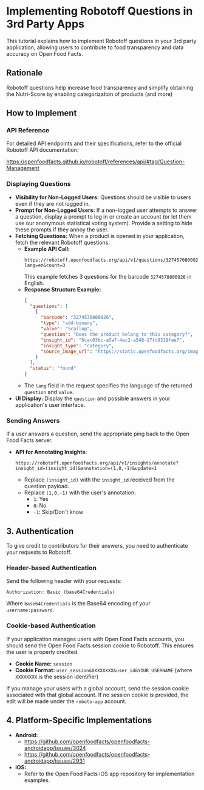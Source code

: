 # Implementing Robotoff Questions in 3rd Party Apps

This tutorial explains how to implement Robotoff questions in your 3rd party application, allowing users to contribute to food transparency and data accuracy on Open Food Facts.

## Rationale

Robotoff questions help increase food transparency and simplify obtaining the Nutri-Score by enabling categorization of products (and more)

## How to Implement

### API Reference

For detailed API endpoints and their specifications, refer to the official Robotoff API documentation:

<https://openfoodfacts.github.io/robotoff/references/api/#tag/Question-Management>

### Displaying Questions

  * **Visibility for Non-Logged Users:** Questions should be visible to users even if they are not logged in.
  * **Prompt for Non-Logged Users:** If a non-logged user attempts to answer a question, display a prompt to log in or create an account (or let them use our anonymous statistical voting system). Provide a setting to hide these prompts if they annoy the user.
  * **Fetching Questions:** When a product is opened in your application, fetch the relevant Robotoff questions.
      * **Example API Call:**
        ``` 
        https://robotoff.openfoodfacts.org/api/v1/questions/3274570800026?lang=en&count=3
        
        ```
        This example fetches 3 questions for the barcode `3274570800026` in English.
      * **Response Structure Example:**
        ``` json
        {
          "questions": [
            {
              "barcode": "3274570800026",
              "type": "add-binary",
              "value": "Scallop",
              "question": "Does the product belong to this category?",
              "insight_id": "5cac03bc-a5a7-4ec2-a548-17fd9319fee7",
              "insight_type": "category",
              "source_image_url": "https://static.openfoodfacts.org/images/products/327/457/080/0026/front_en.4.400.jpg"
            }
          ],
          "status": "found"
        }
        
        ```
      * The `lang` field in the request specifies the language of the returned `question` and `value`.
  * **UI Display:** Display the `question` and possible answers in your application's user interface.

### Sending Answers

If a user answers a question, send the appropriate ping back to the Open Food Facts server.

  * **API for Annotating Insights:**
    ``` 
    https://robotoff.openfoodfacts.org/api/v1/insights/annotate?insight_id=(insight_id)&annotation=(1,0,-1)&update=1
    
    ```
      * Replace `(insight_id)` with the `insight_id` received from the question payload.
      * Replace `(1,0,-1)` with the user's annotation:
          * `1`: Yes
          * `0`: No
          * `-1`: Skip/Don't know

## 3\. Authentication

To give credit to contributors for their answers, you need to authenticate your requests to Robotoff.

### Header-based Authentication

Send the following header with your requests:

``` 
Authorization: Basic (base64Credentials)

```

Where `base64Credentials` is the Base64 encoding of your `username:password`.

### Cookie-based Authentication

If your application manages users with Open Food Facts accounts, you should send the Open Food Facts session cookie to Robotoff. This ensures the user is properly credited.

  * **Cookie Name:** `session`
  * **Cookie Format:** `user_session&XXXXXXXX&user_id&YOUR_USERNAME` (where `XXXXXXXX` is the session identifier)

If you manage your users with a global account, send the session cookie associated with that global account. If no session cookie is provided, the edit will be made under the `roboto-app` account.

## 4\. Platform-Specific Implementations

  * **Android:**
      * <https://github.com/openfoodfacts/openfoodfacts-androidapp/issues/3024>
      * <https://github.com/openfoodfacts/openfoodfacts-androidapp/issues/2931>
  * **iOS:**
      * Refer to the Open Food Facts iOS app repository for implementation examples.
